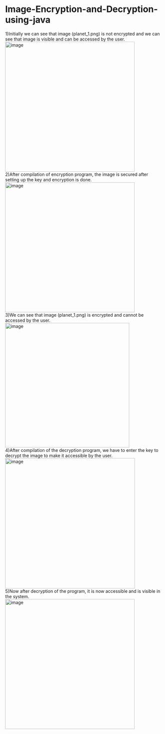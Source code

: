 # Image-Encryption-and-Decryption-using-java
1)Initially we can see that image (planet_1.png) is not encrypted and we can see that image is visible and can be accessed by the user.
<br>
<img width="415" alt="image" src="https://user-images.githubusercontent.com/72157667/235483057-944aa209-d68b-4924-8163-2c1470bea771.png">
<br>
2)After compilation of encryption program, the image is secured after setting up the key and  encryption is done.
<br>
<img width="415" alt="image" src="https://user-images.githubusercontent.com/72157667/235483107-1a181ff0-0da1-4bb2-90c0-562dd7abbc18.png">
<br>
3)We can see that image (planet_1.png) is encrypted and cannot be accessed by the user.
<br>
<img width="398" alt="image" src="https://user-images.githubusercontent.com/72157667/235483148-fd4d8aab-37fb-458c-acdc-83b97e24cf39.png">
<br>
4)After compilation of the decryption program, we have to enter the key to decrypt the image to make it accessible by the user.
<br>
<img width="416" alt="image" src="https://user-images.githubusercontent.com/72157667/235483196-48f3479b-f30b-4a5c-8526-1ae1dbb4c45b.png">
<br>
5)Now after decryption of the program, it is now accessible and is visible in the system. 
<br>
<img width="415" alt="image" src="https://user-images.githubusercontent.com/72157667/235483226-2015c674-3061-4331-ae8b-735eb1f6c4c0.png">
<br>
